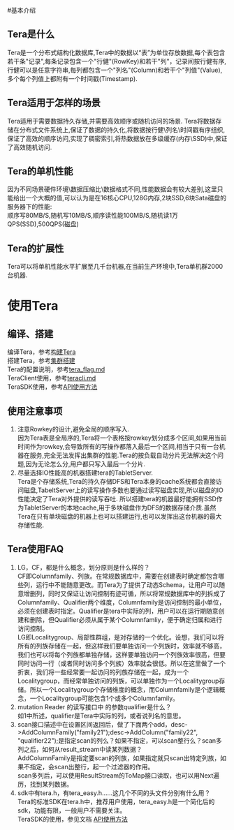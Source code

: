#基本介绍
## Tera是什么
Tera是一个分布式结构化数据库,Tera中的数据以“表”为单位存放数据,每个表包含若干条"记录",每条记录包含一个"行健"(RowKey)和若干"列"，记录间按行健有序,行健可以是任意字符串,每列都包含一个"列名"(Column)和若干个"列值"(Value),多个每个列值上都附有一个时间戳(Timestamp).

## Tera适用于怎样的场景  
Tera适用于需要数据持久存储,并需要高效顺序或随机访问的场景. Tera将数据存储在分布式文件系统上,保证了数据的持久化,将数据按行健\列名\时间戳有序组织,保证了高效的顺序访问,实现了稠密索引,将热数据放在多级缓存(内存\SSD)中,保证了高效随机访问.

## Tera的单机性能  
因为不同场景硬件环境\数据压缩比\数据格式不同,性能数据会有较大差别,这里只能给出一个大概的值,可以认为是在16核心CPU,128G内存,2块SSD,6块Sata磁盘的服务器下的性能:  
顺序写80MB/S,随机写10MB/S,顺序读性能100MB/S,随机读1万QPS(SSD),500QPS(磁盘)

## Tera的扩展性  
Tera可以将单机性能水平扩展至几千台机器,在当前生产环境中,Tera单机群2000台机器.

# 使用Tera
## 编译、搭建
编译Tera，参考[构建Tera](https://github.com/baidu/tera/blob/master/BUILD)  
搭建Tera，参考[集群搭建](https://github.com/baidu/tera/blob/master/doc/cluster_setup.md)  
Tera的配置说明，参考[tera_flag.md](https://github.com/baidu/tera/blob/master/doc/tera_flag.md)  
TeraClient使用，参考[teracli.md](https://github.com/baidu/tera/blob/master/doc/teracli.md)  
TeraSDK使用，参考[API使用方法](https://github.com/baidu/tera/wiki/%E4%B8%BB%E8%A6%81API%E4%BD%BF%E7%94%A8%E6%96%B9%E6%B3%95)  

## 使用注意事项  
1. 注意Rowkey的设计,避免全局的顺序写入.  
因为Tera表是全局序的,Tera将一个表格按rowkey划分成多个区间,如果用当前时间作为rowkey,会导致所有的写操作都落入最后一个区间,相当于只有一台机器在服务,完全无法发挥出集群的性能.Tera的按负载自动分片无法解决这个问题,因为无论怎么分,用户都只写入最后一个分片.  
2. 尽量选择IO性能高的机器搭建tera的TabletServer.  
Tera是个存储系统,Tera的持久存储DFS和Tera本身的cache系统都会直接访问磁盘,TabeltServer上的读写操作多数也要通过读写磁盘实现,所以磁盘的IO性能决定了Tera对外提供的读写吞吐. 所以搭建tera的机器最好能拥有SSD作为TabletServer的本地cache,用于多块磁盘作为DFS的数据存储介质.虽然Tera在只有单块磁盘的机器上也可以搭建运行,也可以发挥出这台机器的最大存储性能.  

## Tera使用FAQ  
1. LG，CF，都是什么概念，划分原则是什么样的？  
CF即Columnfamily、列族。在常规数据库中，需要在创建表时确定都包含哪些列，运行中不能随意更改。而Tera为了提供了动态Schema，让用户可以随意增删列，同时又保证让访问控制有迹可循，所以将常规数据库中的列拆成了Columnfamily、Qualifier两个维度，Columnfamily是访问控制的最小单位，必须在创建表时指定。Qualifier是tera中实际的列，用户可以在运行期随意创建和删除，但Qualifier必须从属于某个Columnfamliy，便于确定归属和进行访问控制。  
LG即Localitygroup、局部性群组，是对存储的一个优化。设想，我们可以将所有的列族存储在一起，但这样我们要单独访问一个列族时，效率就不够高，我们也可以将每个列族都单独存储，这样要单独访问一个列族效率很高，但要同时访问一行（或者同时访问多个列族）效率就会很低。所以在这里做了一个折衷，我们将一些经常要一起访问的列族存储在一起，成为一个Localitygroup，而经常单独访问的列族，可以单独作为一个Localitygroup存储。所以一个Localitygroup个存储维度的概念，而Columnfamily是个逻辑概念，一个Localitygroup可能包含1个或多个Columnfamily。  
2. mutation Reader 的读写接口中 的参数qualifier是什么？  
如1中所述，qualifier是Tera中实际的列，或者说列名的意思。  
3. scan接口描述中在设置区间返回后，做了下面两个add，desc->AddColumnFamily("family21");desc->AddColumn("family22", "qualifier22");是指定scan的列么？如果不指定，可以scan整行么？scan多列之后，如何从result_stream中读某列数据？  
AddColumnFamily是指定要scan的列族，如果指定就只scan出特定列族，如果不指定，会scan出整行，起一个过滤器的作用。  
scan多列后，可以使用ResultStream的ToMap接口读取，也可以用Next遍历，找到某列数据。
4. sdk中有tera.h，有tera_easy.h……这几个不同的头文件分别有什么用？  
Tera的标准SDK在tera.h中，推荐用户使用，tera_easy.h是一个简化后的sdk，功能有限，一般用户不需要关注。  
TeraSDK的使用，参见文档 [API使用方法](https://github.com/baidu/tera/wiki/%E4%B8%BB%E8%A6%81API%E4%BD%BF%E7%94%A8%E6%96%B9%E6%B3%95)  
